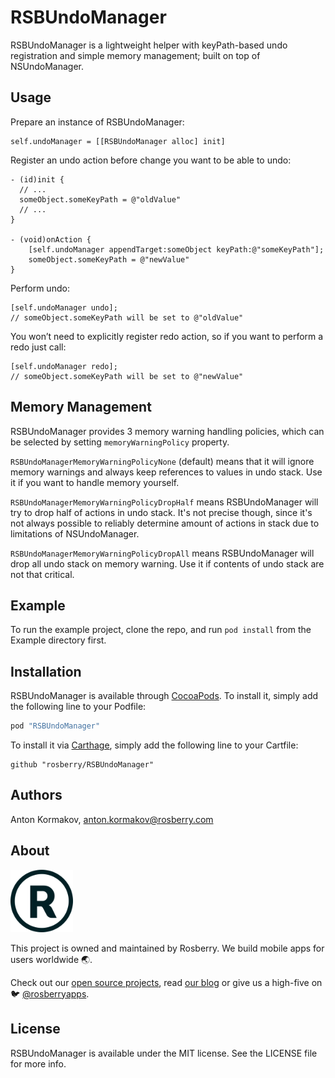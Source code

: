 # RSBUndoManager

RSBUndoManager is a lightweight helper with keyPath-based undo registration and simple memory management; built on top of NSUndoManager.

## Usage

Prepare an instance of RSBUndoManager:
```objc
self.undoManager = [[RSBUndoManager alloc] init]
```

Register an undo action before change you want to be able to undo:
```objc
- (id)init {
  // ...
  someObject.someKeyPath = @"oldValue"
  // ...
}

- (void)onAction {
    [self.undoManager appendTarget:someObject keyPath:@"someKeyPath"];
    someObject.someKeyPath = @"newValue"    
}
```

Perform undo:
```objc
[self.undoManager undo];
// someObject.someKeyPath will be set to @"oldValue"
```

You won’t need to explicitly register redo action, so if you want to perform a redo just call:
```objc
[self.undoManager redo];
// someObject.someKeyPath will be set to @"newValue"
```

## Memory Management

RSBUndoManager provides 3 memory warning handling policies, which can be selected by setting `memoryWarningPolicy` property.

`RSBUndoManagerMemoryWarningPolicyNone` (default) means that it will ignore memory warnings and always keep references to values in undo stack. Use it if you want to handle memory yourself.

`RSBUndoManagerMemoryWarningPolicyDropHalf` means RSBUndoManager will try to drop half of actions in undo stack. It's not precise though, since it's not always possible to reliably determine amount of actions in stack due to limitations of NSUndoManager.

`RSBUndoManagerMemoryWarningPolicyDropAll` means RSBUndoManager will drop all undo stack on memory warning. Use it if contents of undo stack are not that critical.

## Example

To run the example project, clone the repo, and run `pod install` from the Example directory first.

## Installation

RSBUndoManager is available through [CocoaPods](http://cocoapods.org). To install
it, simply add the following line to your Podfile:

```ruby
pod "RSBUndoManager"
```

To install it via [Carthage](https://github.com/Carthage/Carthage), simply add the following line to your Cartfile:

```
github "rosberry/RSBUndoManager"
```

## Authors

Anton Kormakov, anton.kormakov@rosberry.com

## About

<img src="https://github.com/rosberry/Foundation/blob/master/Assets/logo.png?raw=true" width="100" />

This project is owned and maintained by Rosberry. We build mobile apps for users worldwide 🌏.

Check out our [open source projects](https://github.com/rosberry), read [our blog](https://medium.com/@Rosberry) or give us a high-five on 🐦 [@rosberryapps](http://twitter.com/RosberryApps).

## License

RSBUndoManager is available under the MIT license. See the LICENSE file for more info.

